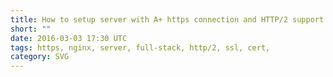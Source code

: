 ```yaml
---
title: How to setup server with A+ https connection and HTTP/2 support
short: ""
date: 2016-03-03 17:30 UTC
tags: https, nginx, server, full-stack, http/2, ssl, cert,
category: SVG
---
```

